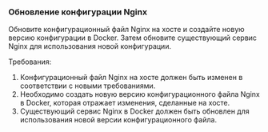 
### Обновление конфигурации Nginx

Обновите конфигурационный файл Nginx на хосте и создайте новую версию конфигурации в Docker. Затем обновите существующий сервис Nginx для использования новой конфигурации.

Требования:
1. Конфигурационный файл Nginx на хосте должен быть изменен в соответствии с новыми требованиями. 
2. Необходимо создать новую версию конфигурационного файла Nginx в Docker, которая отражает изменения, сделанные на хосте. 
3. Существующий сервис Nginx в Docker должен быть обновлен для использования новой версии конфигурационного файла.